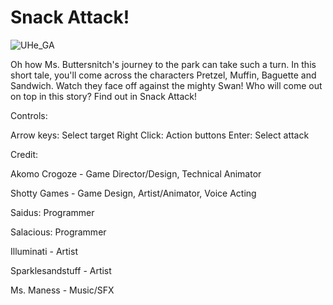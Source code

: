 # Snack Attack!

![UHe_GA](https://github.com/Seydus/Snack-Attack/assets/36193712/099b6f8b-980d-4d01-8469-35b0592aa141)

Oh how Ms. Buttersnitch's journey to the park can take such a turn. In this short tale, you'll come across the characters Pretzel, Muffin, Baguette and Sandwich. Watch they face off against the mighty Swan! Who will come out on top in this story? Find out in Snack Attack! 

Controls:

Arrow keys: Select target
Right Click: Action buttons
Enter: Select attack

Credit: 

Akomo Crogoze - Game Director/Design, Technical Animator

Shotty Games - Game Design,  Artist/Animator, Voice Acting

Saidus: Programmer

Salacious: Programmer

Illuminati - Artist

Sparklesandstuff - Artist 

Ms. Maness - Music/SFX
